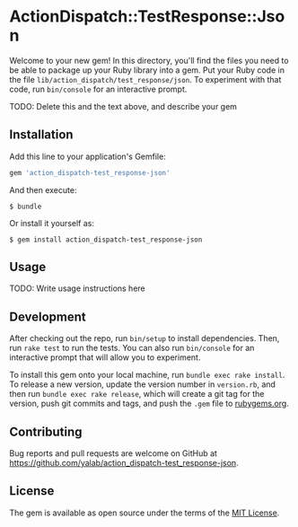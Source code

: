 # ActionDispatch::TestResponse::Json

Welcome to your new gem! In this directory, you'll find the files you need to be able to package up your Ruby library into a gem. Put your Ruby code in the file `lib/action_dispatch/test_response/json`. To experiment with that code, run `bin/console` for an interactive prompt.

TODO: Delete this and the text above, and describe your gem

## Installation

Add this line to your application's Gemfile:

```ruby
gem 'action_dispatch-test_response-json'
```

And then execute:

    $ bundle

Or install it yourself as:

    $ gem install action_dispatch-test_response-json

## Usage

TODO: Write usage instructions here

## Development

After checking out the repo, run `bin/setup` to install dependencies. Then, run `rake test` to run the tests. You can also run `bin/console` for an interactive prompt that will allow you to experiment.

To install this gem onto your local machine, run `bundle exec rake install`. To release a new version, update the version number in `version.rb`, and then run `bundle exec rake release`, which will create a git tag for the version, push git commits and tags, and push the `.gem` file to [rubygems.org](https://rubygems.org).

## Contributing

Bug reports and pull requests are welcome on GitHub at https://github.com/yalab/action_dispatch-test_response-json.

## License

The gem is available as open source under the terms of the [MIT License](https://opensource.org/licenses/MIT).
